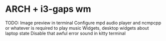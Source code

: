 # ARCH + i3-gaps wm

TODO:
Image preview in terminal
Configure mpd audio player and ncmpcpp or whatever is required to play music
Widgets, desktop widgets about laptop state
Disable that awful error sound in kitty terminal
